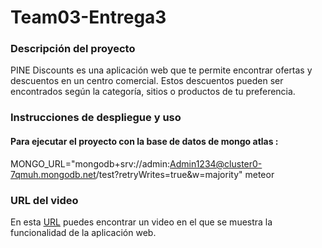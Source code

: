 # Team03-Entrega3

### Descripción del proyecto

PINE Discounts es una aplicación web que te permite encontrar ofertas y descuentos en un centro comercial. Estos descuentos pueden ser encontrados según la categoría, sitios o productos de tu preferencia. 

### Instrucciones de despliegue y uso
#### Para ejecutar el proyecto con la base de datos de mongo atlas :
MONGO_URL="mongodb+srv://admin:Admin1234@cluster0-7qmuh.mongodb.net/test?retryWrites=true&w=majority" meteor

### URL del video

En esta [URL](https://www.youtube.com) puedes encontrar un video en el que se muestra la funcionalidad de la aplicación web. 
